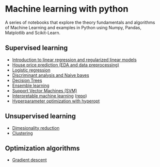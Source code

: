 # Machine learning with python

A series of notebooks that explore the theory fundamentals and algorithms of Machine Learning and examples in Python using Numpy, Pandas, Matplotlib and Scikit-Learn.



## Supervised learning
- [Introduction to linear regression and regularized linear models](https://github.com/victorviro/ML_algorithms_python/blob/master/Introduction_linear_regression_and_regularized_linear_models.ipynb)
- [House price prediction (EDA and data preprocessing)](https://www.kaggle.com/viroviro/house-price-prediction)
- [Logistic regression](https://github.com/victorviro/ML_algorithms_python/blob/master/Logistic_regression.ipynb)
- [Discriminant analysis and Naive bayes](https://github.com/victorviro/ML_algorithms_python/blob/master/Gaussian_discriminant_analysis_and_Naive_bayes.ipynb)
- [Decision Trees](https://github.com/victorviro/ML_algorithms_python/blob/master/Decision_Trees.ipynb)
- [Ensemble learning](https://github.com/victorviro/ML_algorithms_python/blob/master/Ensemble_learning.ipynb)
- [Support Vector Machines (SVM)](https://github.com/victorviro/ML_algorithms_python/blob/master/Support_Vector_Machines_explained.ipynb)
- [Interpretable machine learning](https://nbviewer.jupyter.org/github/victorviro/Machine-Learning-Python/blob/master/Machine_Learning_Interpretability_with_InterpretML.ipynb) ([repo](https://github.com/victorviro/Machine-Learning-Python/blob/master/Machine_Learning_Interpretability_with_InterpretML.ipynb))
- [Hyperparameter optimization with hyperopt](https://github.com/victorviro/Machine-Learning-Python/blob/master/Hyperopt_Hyperparameter_Optimization.ipynb)



## Unsupervised learning
- [Dimesionality reduction](https://github.com/victorviro/ML_algorithms_python/blob/master/Dimensionality_reduction_algorithms.ipynb)
- [Clustering](https://github.com/victorviro/ML_algorithms_python/blob/master/Unsupervised_Learning_Techniques_Clustering.ipynb)

## Optimization algorithms
- [Gradient descent](https://github.com/victorviro/ML_algorithms_python/blob/master/Introduction_gradient_descent_algorithm.ipynb)

